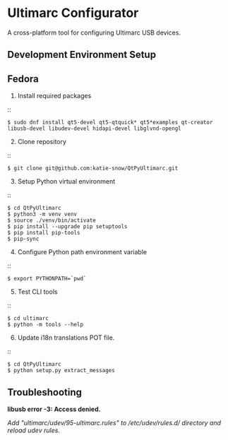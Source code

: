 Ultimarc Configurator
=
A cross-platform tool for configuring Ultimarc USB devices.


Development Environment Setup
-


Fedora
-
1. Install required packages

::

    $ sudo dnf install qt5-devel qt5-qtquick* qt5*examples qt-creator libusb-devel libudev-devel hidapi-devel libglvnd-opengl

2. Clone repository

::

    $ git clone git@github.com:katie-snow/QtPyUltimarc.git

3. Setup Python virtual environment

::

    $ cd QtPyUltimarc
    $ python3 -m venv venv
    $ source ./venv/bin/activate
    $ pip install --upgrade pip setuptools
    $ pip install pip-tools
    $ pip-sync


4. Configure Python path environment variable

::

    $ export PYTHONPATH=`pwd`

5. Test CLI tools

::

    $ cd ultimarc
    $ python -m tools --help


6. Update i18n translations POT file.

::

    $ cd QtPyUltimarc
    $ python setup.py extract_messages


## Troubleshooting

**libusb error -3: Access denied.**

*Add "ultimarc/udev/95-ultimarc.rules" to /etc/udev/rules.d/ directory and reload udev rules.*
